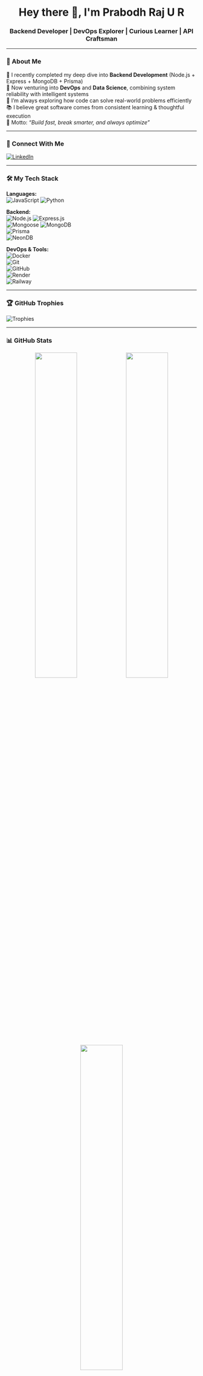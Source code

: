 <h1 align="center">Hey there 👋, I'm Prabodh Raj U R</h1>
<h3 align="center">Backend Developer | DevOps Explorer | Curious Learner | API Craftsman</h3>

---

### 💫 About Me

🚀 I recently completed my deep dive into **Backend Development** (Node.js + Express + MongoDB + Prisma)  
🔧 Now venturing into **DevOps** and **Data Science**, combining system reliability with intelligent systems  
🧠 I’m always exploring how code can solve real-world problems efficiently  
📚 I believe great software comes from consistent learning & thoughtful execution  
🎯 Motto: *“Build fast, break smarter, and always optimize”*

---

### 🔗 Connect With Me

[![LinkedIn](https://img.shields.io/badge/LinkedIn-%230077B5.svg?style=for-the-badge&logo=linkedin&logoColor=white)](https://www.linkedin.com/in/prabodhrajur)

---

### 🛠️ My Tech Stack

**Languages:**  
![JavaScript](https://img.shields.io/badge/JavaScript-F7DF1E?style=flat&logo=javascript&logoColor=black) 
![Python](https://img.shields.io/badge/Python-3776AB?style=flat&logo=python&logoColor=white)

**Backend:**  
![Node.js](https://img.shields.io/badge/Node.js-339933?style=flat&logo=node.js&logoColor=white) 
![Express.js](https://img.shields.io/badge/Express.js-000000?style=flat&logo=express&logoColor=white)  
![Mongoose](https://img.shields.io/badge/Mongoose-880000?style=flat&logo=mongoose&logoColor=white) 
![MongoDB](https://img.shields.io/badge/MongoDB-4EA94B?style=flat&logo=mongodb&logoColor=white)  
![Prisma](https://img.shields.io/badge/Prisma-3982CE?style=flat&logo=prisma&logoColor=white)  
![NeonDB](https://img.shields.io/badge/Neon-000000?style=flat&logo=data:image/svg+xml;base64,...&logoColor=white)

**DevOps & Tools:**  
![Docker](https://img.shields.io/badge/Docker-2496ED?style=flat&logo=docker&logoColor=white)  
![Git](https://img.shields.io/badge/Git-F05032?style=flat&logo=git&logoColor=white)  
![GitHub](https://img.shields.io/badge/GitHub-181717?style=flat&logo=github&logoColor=white)  
![Render](https://img.shields.io/badge/Render-46E3B7?style=flat&logo=render&logoColor=black)  
![Railway](https://img.shields.io/badge/Railway-000000?style=flat&logo=railway&logoColor=white)

---

### 🏆 GitHub Trophies

![Trophies](https://github-profile-trophy.vercel.app/?username=prabodhrajur&theme=gruvbox)

---

### 📊 GitHub Stats

<div align="center">
  <img src="https://github-readme-stats.vercel.app/api?username=prabodhrajur&show_icons=true&theme=radical&hide_border=true" width="47%"/>
  <img src="https://github-readme-streak-stats.herokuapp.com?user=prabodhrajur&theme=radical&hide_border=true" width="47%"/>
</div>

<div align="center">
  <img src="https://github-readme-stats.vercel.app/api/top-langs/?username=prabodhrajur&layout=compact&theme=radical&hide_border=true" width="47%"/>
</div>

---

### ✍️ Random Dev Quote
![Quote](https://quotes-github-readme.vercel.app/api?type=horizontal&theme=radical)

---

### 👁️‍🗨️ Profile Visitors

![Visitors](https://komarev.com/ghpvc/?username=prabodhrajur&label=Profile%20views&color=blue&style=flat)

---

### 🔮 TL;DR

> _“I don’t chase code perfection—I chase code improvement. Every line I write is better than the last.”_

---
